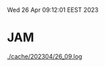 Wed 26 Apr 09:12:01 EEST 2023
# JAM
<a href='./cache/202304/26_09.log'>./cache/202304/26_09.log</a>
